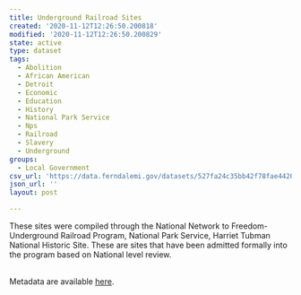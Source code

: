 ```yaml
---
title: Underground Railroad Sites
created: '2020-11-12T12:26:50.200818'
modified: '2020-11-12T12:26:50.200829'
state: active
type: dataset
tags:
  - Abolition
  - African American
  - Detroit
  - Economic
  - Education
  - History
  - National Park Service
  - Nps
  - Railroad
  - Slavery
  - Underground
groups:
  - Local Government
csv_url: 'https://data.ferndalemi.gov/datasets/527fa24c35bb42f78fae44200cb990b0_1.csv'
json_url: ''
layout: post

---
```

These sites were compiled through the National Network to Freedom-Underground Railroad Program, National Park Service, Harriet Tubman National Historic Site.  These are sites that have been admitted formally into the program based on National level review.<div><br /></div><div>Metadata are available <a href='http://www.datadrivendetroit.org/metadata/Underground_Railroad_Sites_NPS_2016_metadata.xlsx' target='_blank'>here</a>.</div>
